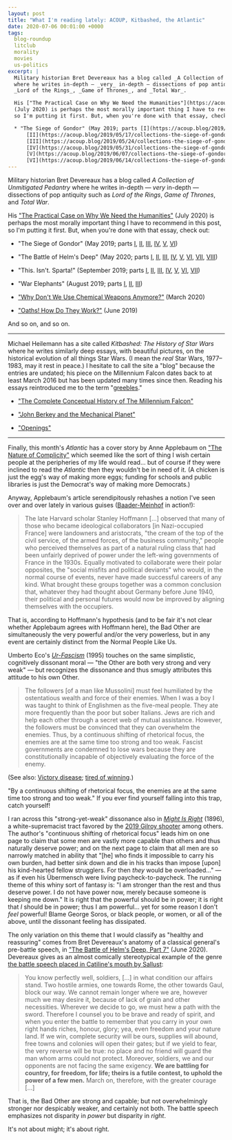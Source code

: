 ```yaml
---
layout: post
title: "What I'm reading lately: ACOUP, Kitbashed, the Atlantic"
date: 2020-07-06 00:01:00 +0000
tags:
  blog-roundup
  litclub
  morality
  movies
  us-politics
excerpt: |
  Military historian Bret Devereaux has a blog called _A Collection of Unmitigated Pedantry_
  where he writes in-depth — _very_ in-depth — dissections of pop antiquity such as
  _Lord of the Rings_, _Game of Thrones_, and _Total War_.

  His ["The Practical Case on Why We Need the Humanities"](https://acoup.blog/2020/07/03/collections-the-practical-case-on-why-we-need-the-humanities/)
  (July 2020) is perhaps the most morally important thing I have to recommend in this post,
  so I'm putting it first. But, when you're done with that essay, check out:

  * "The Siege of Gondor" (May 2019; parts [I](https://acoup.blog/2019/05/10/collections-the-siege-of-gondor/),
      [II](https://acoup.blog/2019/05/17/collections-the-siege-of-gondor-part-ii-these-beacons-are-liiiiiiit/),
      [III](https://acoup.blog/2019/05/24/collections-the-siege-of-gondor-part-iii-having-fun-storming-the-city/),
      [IV](https://acoup.blog/2019/05/31/collections-the-siege-of-gondor-part-iv-the-cavalry-arrives/),
      [V](https://acoup.blog/2019/06/07/collections-the-siege-of-gondor-part-v-just-flailing-about-flails/),
      [VI](https://acoup.blog/2019/06/14/collections-the-siege-of-gondor-part-vi-black-sails-and-gleaming-banners/))
---
```


Military historian Bret Devereaux has a blog called _A Collection of Unmitigated Pedantry_
where he writes in-depth — _very_ in-depth — dissections of pop antiquity such as
_Lord of the Rings_, _Game of Thrones_, and _Total War_.

His ["The Practical Case on Why We Need the Humanities"](https://acoup.blog/2020/07/03/collections-the-practical-case-on-why-we-need-the-humanities/)
(July 2020) is perhaps the most morally important thing I have to recommend in this post,
so I'm putting it first. But, when you're done with that essay, check out:

* "The Siege of Gondor" (May 2019; parts [I](https://acoup.blog/2019/05/10/collections-the-siege-of-gondor/),
    [II](https://acoup.blog/2019/05/17/collections-the-siege-of-gondor-part-ii-these-beacons-are-liiiiiiit/),
    [III](https://acoup.blog/2019/05/24/collections-the-siege-of-gondor-part-iii-having-fun-storming-the-city/),
    [IV](https://acoup.blog/2019/05/31/collections-the-siege-of-gondor-part-iv-the-cavalry-arrives/),
    [V](https://acoup.blog/2019/06/07/collections-the-siege-of-gondor-part-v-just-flailing-about-flails/),
    [VI](https://acoup.blog/2019/06/14/collections-the-siege-of-gondor-part-vi-black-sails-and-gleaming-banners/))

* "The Battle of Helm's Deep" (May 2020; parts [I](https://acoup.blog/2020/05/01/collections-the-battle-of-helms-deep-part-i-bargaining-for-goods-at-helms-gate/),
    [II](https://acoup.blog/2020/05/08/collections-the-battle-of-helms-deep-part-ii-total-warg/),
    [III](https://acoup.blog/2020/05/15/collections-the-battle-of-helms-deep-part-iii-the-host-of-saruman/),
    [IV](https://acoup.blog/2020/05/22/collections-the-battle-of-helms-deep-part-iv-men-of-rohan/),
    [V](https://acoup.blog/2020/05/28/collections-the-battle-of-helms-deep-part-v-ladders-are-chaos/),
    [VI](https://acoup.blog/2020/06/05/collections-the-battle-of-helms-deep-part-vi-is-this-a-good-sword/),
    [VII](https://acoup.blog/2020/06/12/collections-the-battle-of-helms-deep-part-vii-hanging-by-a-thread/),
    [VIII](https://acoup.blog/2020/06/19/collections-the-battle-of-helms-deep-part-viii-the-mind-of-saruman/))

* "This. Isn't. Sparta!" (September 2019; parts [I](https://acoup.blog/2019/08/16/collections-this-isnt-sparta-part-i-spartan-school/),
    [II](https://acoup.blog/2019/08/23/collections-this-isnt-sparta-part-ii-spartan-equality/),
    [III](https://acoup.blog/2019/08/29/collections-this-isnt-sparta-part-iii-spartan-women/),
    [IV](https://acoup.blog/2019/09/05/collections-this-isnt-sparta-part-iv-spartan-wealth/),
    [V](https://acoup.blog/2019/09/12/collections-this-isnt-sparta-part-v-spartan-government/),
    [VI](https://acoup.blog/2019/09/20/collections-this-isnt-sparta-part-vi-spartan-battle/),
    [VII](https://acoup.blog/2019/09/27/collections-this-isnt-sparta-part-vii-spartan-ends/))

* "War Elephants" (August 2019; parts [I](https://acoup.blog/2019/07/26/collections-war-elephants-part-i-battle-pachyderms/),
    [II](https://acoup.blog/2019/08/02/collections-war-elephants-part-ii-elephants-against-wolves/),
    [III](https://acoup.blog/2019/08/09/collections-war-elephants-part-iii-elephant-memories/))

* ["Why Don't We Use Chemical Weapons Anymore?"](https://acoup.blog/2020/03/20/collections-why-dont-we-use-chemical-weapons-anymore/) (March 2020)

* ["Oaths! How Do They Work?"](https://acoup.blog/2019/06/28/collections-oaths-how-do-they-work/) (June 2019)

And so on, and so on.

----

Michael Heilemann has a site called _Kitbashed: The History of Star Wars_ where he writes similarly deep
essays, with beautiful pictures, on the historical evolution of all things Star Wars. (I mean the
_real_ Star Wars, 1977–1983, may it rest in peace.) I hesitate to call the site a "blog"
because the entries are undated; his piece on the Millennium Falcon dates back to at least March 2016
but has been updated many times since then.
Reading his essays reintroduced me to the term "[greebles](https://en.wikipedia.org/wiki/Greeble)."

* ["The Complete Conceptual History of The Millennium Falcon"](https://kitbashed.com/blog/a-complete-history-of-the-millennium-falcon)

* ["John Berkey and the Mechanical Planet"](https://kitbashed.com/blog/john-berkey)

* ["Openings"](https://kitbashed.com/blog/openings)

----

Finally, this month's _Atlantic_ has a cover story by Anne Applebaum on
["The Nature of Complicity"](https://www.theatlantic.com/magazine/archive/2020/07/trumps-collaborators/612250/)
which seemed like the sort of thing I wish certain people at the peripheries of my life would read...
but of course if they were inclined to read the _Atlantic_ then they wouldn't be in need of it.
(A chicken is just the egg's way of making more eggs; funding for schools and public libraries
is just the Democrat's way of making more Democrats.)

Anyway, Applebaum's article serendipitously rehashes a notion I've seen over and over lately
in various guises
([Baader-Meinhof](https://psmag.com/social-justice/theres-a-name-for-that-the-baader-meinhof-phenomenon-59670) in action!):

> The late Harvard scholar Stanley Hoffmann [...] observed that many of those who became
> ideological collaborators [in Nazi-occupied France] were landowners and aristocrats,
> "the cream of the top of the civil service, of the armed forces, of the business community,"
> people who perceived themselves as part of a natural ruling class that had been unfairly
> deprived of power under the left-wing governments of France in the 1930s.
> Equally motivated to collaborate were their polar opposites, the "social misfits and
> political deviants" who would, in the normal course of events, never have made successful
> careers of any kind. What brought these groups together was a common conclusion that,
> whatever they had thought about Germany before June 1940, their political and personal
> futures would now be improved by aligning themselves with the occupiers.

That is, according to Hoffmann's hypothesis (and to be fair it's not clear whether Applebaum
agrees with Hoffmann here), the Bad Other are simultaneously the very powerful and/or the very powerless,
but in any event are certainly distinct from the Normal People Like Us.

Umberto Eco's [_Ur-Fascism_](http://www.pegc.us/archive/Articles/eco_ur-fascism.pdf) (1995)
touches on the same simplistic, cognitively dissonant moral — "the Other are both very strong and very weak"
— but recognizes the dissonance and thus smugly attributes this attitude to his own Other.

> The followers [of a man like Mussolini] must feel humiliated by the ostentatious wealth
> and force of their enemies. When I was a boy I was taught to think of Englishmen as the
> five-meal people. They ate more frequently than the poor but sober Italians. Jews are rich
> and help each other through a secret web of mutual assistance. However, the followers must
> be convinced that they can overwhelm the enemies. Thus, by a continuous shifting of
> rhetorical focus, the enemies are at the same time too strong and too weak. Fascist
> governments are condemned to lose wars because they are constitutionally incapable of
> objectively evaluating the force of the enemy.

(See also: [Victory disease](https://en.wikipedia.org/wiki/Victory_disease);
[tired of winning](https://twitter.com/JoeBiden/status/1278747263439794178).)

"By a continuous shifting of rhetorical focus, the enemies are at the same time too strong and too weak."
If you ever find yourself falling into this trap, catch yourself!

I ran across this "strong-yet-weak" dissonance also in
[_Might Is Right_](https://en.wikipedia.org/wiki/Might_Is_Right) (1896),
a white-supremacist tract favored by the [2019 Gilroy shooter](https://en.wikipedia.org/wiki/Gilroy_Garlic_Festival_shooting)
among others. The author's "continuous shifting of rhetorical focus" leads him on one page
to claim that some men are vastly more capable than others and thus naturally deserve power;
and on the next page to claim that all men are so narrowly matched in ability that
"[he] who finds it impossible to carry his own burden, had better sink down and die in his
tracks than impose [upon] his kind-hearted fellow strugglers. For then _they_ would be
overloaded..." — as if even his Übermensch were living paycheck-to-paycheck.
The running theme of this whiny sort of fantasy is: "I am stronger than the rest
and thus deserve power. I do not have power now, merely because someone is keeping me down."
It is right that the powerful should be in power; it is right that _I_ should be in power;
thus I am powerful... yet for some reason I don't _feel_ powerful! Blame George Soros,
or black people, or women, or all of the above, until the dissonant feeling has dissipated.

The only variation on this theme that I would classify as "healthy and reassuring" comes from
Bret Devereaux's anatomy of a classical general's pre-battle speech, in 
["The Battle of Helm's Deep, Part 7"](https://acoup.blog/2020/06/12/collections-the-battle-of-helms-deep-part-vii-hanging-by-a-thread/) (June 2020).
Devereaux gives as an almost comically stereotypical example of the genre
[the battle speech placed in Catiline's mouth by Sallust](https://penelope.uchicago.edu/Thayer/E/Roman/Texts/Sallust/Bellum_Catilinae*.html#58):

> You know perfectly well, soldiers, [...] in what condition our affairs stand. Two hostile armies,
> one towards Rome, the other towards Gaul, block our way. We cannot remain longer where we are,
> however much we may desire it, because of lack of grain and other necessities.
> Wherever we decide to go, we must hew a path with the sword. Therefore I counsel you to be brave
> and ready of spirit, and when you enter the battle to remember that you carry in your own right
> hands riches, honour, glory; yea, even freedom and your nature land. If we win, complete security
> will be ours, supplies will abound, free towns and colonies will open their gates; but if we yield
> to fear, the very reverse will be true: no place and no friend will guard the man whom arms could
> not protect. Moreover, soldiers, we and our opponents are not facing the same exigency.
> <b>We are battling for country, for freedom, for life; theirs is a futile contest, to uphold
> the power of a few men.</b> March on, therefore, with the greater courage [...]

That is, the Bad Other are strong and capable; but not overwhelmingly stronger nor despicably weaker,
and certainly not both. The battle speech emphasizes not disparity in _power_ but disparity in _right_.

It's not about might; it's about right.
